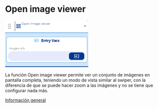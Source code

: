 # Open image viewer

![](../../../../.gitbook/assets/image%20%28678%29.png)

La función Open image viewer permite ver un conjunto de imágenes en pantalla completa, teniendo un modo de vista similar al swiper, con la diferencia de que se puede hacer zoom a las imágenes y no se tiene que configurar nada más.

[Información general](https://docs.apphive.io/reference/funciones/informacion-general-de-las-funciones)

